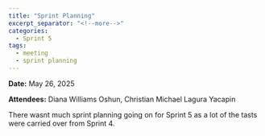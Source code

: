```yaml
---
title: "Sprint Planning"
excerpt_separator: "<!--more-->"
categories:
  - Sprint 5
tags:
  - meeting
  - sprint planning
---
```


**Date:** May 26, 2025
<!--more-->

**Attendees:** Diana Williams Oshun, Christian Michael Lagura Yacapin
<!--more-->

There wasnt much sprint planning going on for Sprint 5  as a lot of the tasts were carried over from Sprint 4. 
